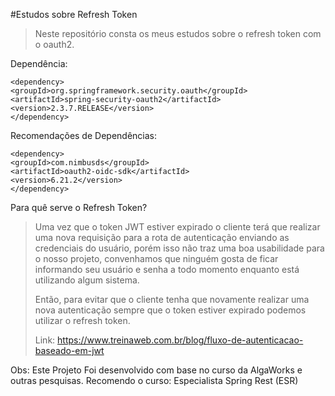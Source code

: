 #Estudos sobre Refresh Token

>Neste repositório consta os meus estudos sobre o refresh token com o oauth2.
> 

Dependência:

```maven
<dependency>
<groupId>org.springframework.security.oauth</groupId>
<artifactId>spring-security-oauth2</artifactId>
<version>2.3.7.RELEASE</version>
</dependency>
```

Recomendações de Dependências:
```maven
<dependency>
<groupId>com.nimbusds</groupId>
<artifactId>oauth2-oidc-sdk</artifactId>
<version>6.21.2</version>
</dependency>
```

Para quê serve o Refresh Token?

>Uma vez que o token JWT estiver expirado o cliente terá que realizar uma nova requisição para a rota de autenticação enviando as credenciais do usuário, porém isso não traz uma boa usabilidade para o nosso projeto, convenhamos que ninguém gosta de ficar informando seu usuário e senha a todo momento enquanto está utilizando algum sistema.
> 
>Então, para evitar que o cliente tenha que novamente realizar uma nova autenticação sempre que o token estiver expirado podemos utilizar o refresh token.
>
> Link: https://www.treinaweb.com.br/blog/fluxo-de-autenticacao-baseado-em-jwt


Obs: Este Projeto Foi desenvolvido com base no curso da AlgaWorks e outras pesquisas.
Recomendo o curso: Especialista Spring Rest (ESR)